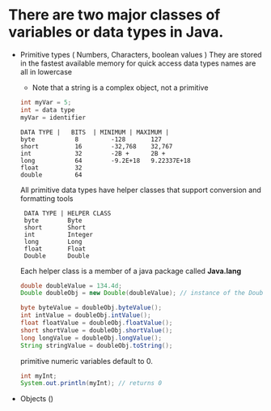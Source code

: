 # There are two major classes of variables or data types in Java.
  * Primitive types ( Numbers, Characters, boolean values ) 
    They are stored in the fastest available memory for quick access
    data types names are all in lowercase
       - Note that a string is a complex object, not a primitive

    ``` java 
    int myVar = 5;
    int = data type 
    myVar = identifier

    ```
        DATA TYPE |   BITS  | MINIMUM | MAXIMUM |
        byte           8         -128       127
        short          16        -32,768    32,767
        int            32        -2B +      2B +
        long           64        -9.2E+18   9.22337E+18
        float          32 
        double         64

    All primitive data types have helper classes that support conversion and formatting tools
        
         DATA TYPE | HELPER CLASS 
         byte        Byte
         short       Short
         int         Integer
         long        Long
         float       Float
         Double      Double
    
    Each helper class is a member of a java package called **Java.lang**
    ``` Java
    double doubleValue = 134.4d;
    Double doubleObj = new Double(doubleValue); // instance of the Double helper class

    byte byteValue = doubleObj.byteValue(); 
    int intValue = doubleObj.intValue();
    float floatValue = doubleObj.floatValue();
    short shortValue = doubleObj.shortValue();
    long longValue = doubleObj.longValue();
    String stringValue = doubleObj.toString();

    ```

    primitive numeric variables default to 0.

    ```Java 
    int myInt;
    System.out.println(myInt); // returns 0

    ```

        
  
  
  * Objects ()